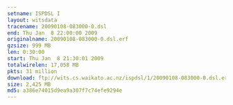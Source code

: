 ```yaml
---
setname: ISPDSL I
layout: witsdata
tracename: 20090108-083000-0.dsl
end: Thu Jan  8 22:00:00 2009
originalname: 20090108-083000-0.dsl.erf
gzsize: 999 MB
len: 0:30:00
start: Thu Jan  8 21:30:01 2009
totalwirelen: 17,058 MB
pkts: 31 million
download: ftp://wits.cs.waikato.ac.nz/ispdsl/1/20090108-083000-0.dsl.erf.gz
size: 2,425 MB
md5: a386e74015d9ea9a307f7c74efe9294e
---
```

